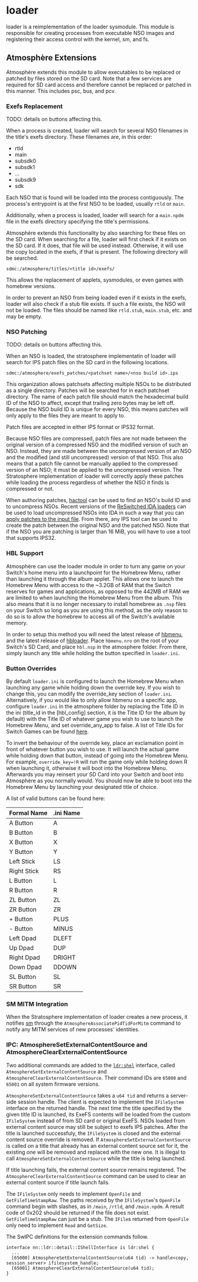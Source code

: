 # loader

loader is a reimplementation of the loader sysmodule. This module is responsible for creating processes from executable NSO images and registering their access control with the kernel, sm, and fs.

## Atmosphère Extensions

Atmosphère extends this module to allow executables to be replaced or patched by files stored on the SD card. Note that a few services are required for SD card access and therefore cannot be replaced or patched in this manner. This includes psc, bus, and pcv.

### Exefs Replacement

TODO: details on buttons affecting this.

When a process is created, loader will search for several NSO filenames in the title's exefs directory.
These filenames are, in this order:

  - rtld
  - main
  - subsdk0
  - subsdk1
  - ...
  - subsdk9
  - sdk

Each NSO that is found will be loaded into the process contiguously. The process's entrypoint is at the first NSO to be loaded, usually `rtld` or `main`.

Additionally, when a process is loaded, loader will search for a `main.npdm` file in the exefs directory specifying the title's permissions.

Atmosphère extends this functionality by also searching for these files on the SD card. When searching for a file, loader will first check if it exists on the SD card. If it does, that file will be used instead. Otherwise, it will use the copy located in the exefs, if that is present. The following directory will be searched.

```
sdmc:/atmosphere/titles/<title id>/exefs/
```

This allows the replacement of applets, sysmodules, or even games with homebrew versions.

In order to prevent an NSO from being loaded even if it exists in the exefs, loader will also check if a stub file exists. If such a file exists, the NSO will not be loaded. The files should be named like `rtld.stub`, `main.stub`, etc. and may be empty.

### NSO Patching

TODO: details on buttons affecting this.

When an NSO is loaded, the stratosphere implementatin of loader will search for IPS patch files on the SD card in the following locations.
```
sdmc:/atmosphere/exefs_patches/<patchset name>/<nso build id>.ips
```
This organization allows patchsets affecting multiple NSOs to be distributed as a single directory. Patches will be searched for in each patchset directory. The name of each patch file should match the hexadecimal build ID of the NSO to affect, except that trailing zero bytes may be left off. Because the NSO build ID is unique for every NSO, this means patches will only apply to the files they are meant to apply to.

Patch files are accepted in either IPS format or IPS32 format.

Because NSO files are compressed, patch files are not made between the original version of a compressed NSO and the modified version of such an NSO. Instead, they are made between the uncompressed version of an NSO and the modified (and still uncompressed) version of that NSO. This also means that a patch file cannot be manually applied to the compressed version of an NSO; it must be applied to the uncompressed version. The Stratosphere implementation of loader will correctly apply these patches while loading the process regardless of whether the NSO it finds is compressed or not.

When authoring patches, [hactool](https://github.com/SciresM/hactool) can be used to find an NSO's build ID and to uncompress NSOs. Recent versions of the [ReSwitched IDA loaders](https://github.com/reswitched/loaders) can be used to load uncompressed NSOs into IDA in such a way that you can [apply patches to the input file](https://www.hex-rays.com/products/ida/support/idadoc/1618.shtml). From there, any IPS tool can be used to create the patch between the original NSO and the patched NSO. Note that if the NSO you are patching is larger than 16 MiB, you will have to use a tool that supports IPS32.

### HBL Support

Atmosphère can use the loader module in order to turn any game on your Switch's home menu into a launchpoint for the Homebrew Menu, rather than launching it through the album applet. This allows one to launch the Homebrew Menu with access to the ~3.2GB of RAM that the Switch reserves for games and applications, as opposed to the 442MB of RAM we are limited to when launching the Homebrew Menu from the album. This also means that it is no longer necessary to install homebrew as `.nsp` files on your Switch so long as you are using this method, as the only reason to do so is to allow the homebrew to access all of the Switch's available memory.

In order to setup this method you will need the latest release of [hbmenu](https://github.com/switchbrew/nx-hbmenu/releases), and the latest release of [hbloader](https://github.com/switchbrew/nx-hbloader/releases). Place `hbmenu.nro` on the root of your Switch's SD Card, and place `hbl.nsp` in the atmosphere folder. From there, simply launch any title while holding the button specified in `loader.ini`.

### Button Overrides

By default `loader.ini` is configured to launch the Homebrew Menu when launching any game while holding down the override key. If you wish to change this, you can modify the override_key section of `loader.ini`. Alternatively, if you would like to only allow hbmenu on a specific app, configure `loader.ini` in the atmosphere folder by replacing the Title ID in the ini (title_id in the [hbl_config] section, it is the Title ID for the album by default) with the Title ID of whatever game you wish to use to launch the Homebrew Menu, and set override_any_app to false. A list of Title IDs for Switch Games can be found [here](https://switchbrew.org/wiki/Title_list/Games).

To invert the behaviour of the override key, place an exclamation point in front of whatever button you wish to use. It will launch the actual game while holding down that button, instead of going into the Homebrew Menu. For example, `override_key=!R` will run the game only while holding down R when launching it, otherwise it will boot into the Homebrew Menu. Afterwards you may reinsert your SD Card into your Switch and boot into Atmosphère as you normally would. You should now be able to boot into the Homebrew Menu by launching your designated title of choice.

A list of valid buttons can be found here:

| Formal Name | .ini Name |
| ----------- | --------- |
| A Button    | A         |
| B Button    | B         |
| X Button    | X         |
| Y Button    | Y         |
| Left Stick  | LS        |
| Right Stick | RS        |
| L Button    | L         |
| R Button    | R         |
| ZL Button   | ZL        |
| ZR Button   | ZR        |
| + Button    | PLUS      |
| - Button    | MINUS     |
| Left Dpad   | DLEFT     |
| Up Dpad     | DUP       |
| Right Dpad  | DRIGHT    |
| Down Dpad   | DDOWN     |
| SL Button   | SL        |
| SR Button   | SR        |

### SM MITM Integration

When the Stratosphere implementation of loader creates a new process, it notifies [sm](sm.md) through the `AtmosphereAssociatePidTidForMitm` command to notify any MITM services of new processes' identities.

### IPC: AtmosphereSetExternalContentSource and AtmosphereClearExternalContentSource

Two additional commands are added to the [`ldr:shel`](https://reswitched.github.io/SwIPC/ifaces.html#nn::ro::detail::ILdrShellInterface) interface, called `AtmosphereSetExternalContentSource` and `AtmosphereClearExternalContentSource`.
Their command IDs are `65000` and `65001` on all system firmware versions.

`AtmosphereSetExternalContentSource` takes a `u64 tid` and returns a server-side session handle.
The client is expected to implement the `IFileSystem` interface on the returned handle. The next
time the title specified by the given title ID is launched, its ExeFS contents will be loaded from
the custom `IFileSystem` instead of from SD card or original ExeFS. NSOs loaded from external
content source may still be subject to exefs IPS patches. After the title is launched successfuly,
the `IFileSystem` is closed and the external content source override is removed. If
`AtmosphereSetExternalContentSource` is called on a title that already has an external content
source set for it, the existing one will be removed and replaced with the new one. It is illegal to
call `AtmosphereSetExternalContentSource` while the title is being launched.

If title launching fails, the external content source remains registered. The
`AtmosphereClearExternalContentSource` command can be used to clear an external content source if
title launch fails.

The `IFileSystem` only needs to implement `OpenFile` and `GetFileTimeStampRaw`. The paths received
by the `IFileSystem`'s `OpenFile` command begin with slashes, as in `/main`, `/rtld`, and `/main.npdm`.
A result code of 0x202 should be returned if the file does not exist. `GetFileTimeStampRaw` can just
be a stub. The `IFile`s returned from `OpenFile` only need to implement `Read` and `GetSize`.

The SwIPC definitions for the extension commands follow.
```
interface nn::ldr::detail::IShellInterface is ldr:shel {
  ...
  [65000] AtmosphereSetExternalContentSource(u64 tid) -> handle<copy, session_server> ifilesystem_handle;
  [65001] AtmosphereClearExternalContentSource(u64 tid);
}
```
